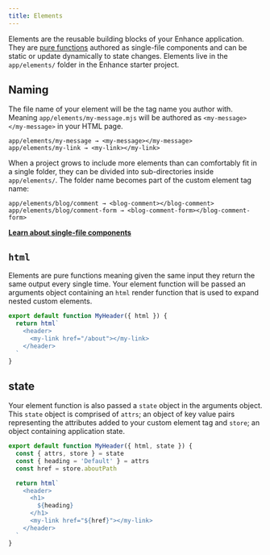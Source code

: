 ```yaml
---
title: Elements
---
```


Elements are the reusable building blocks of your Enhance application. They are [pure functions](https://en.wikipedia.org/wiki/Pure_function) authored as single-file components and can be static or update dynamically to state changes. Elements live in the `app/elements/` folder in the Enhance starter project.

## Naming

The file name of your element will be the tag name you author with. Meaning `app/elements/my-message.mjs` will be authored as `<my-message></my-message>` in your HTML page.

```
app/elements/my-message → <my-message></my-message>
app/elements/my-link → <my-link></my-link>
```

When a project grows to include more elements than can comfortably fit in a single folder, they can be divided into sub-directories inside `app/elements/`.
The folder name becomes part of the custom element tag name:

```
app/elements/blog/comment → <blog-comment></blog-comment>
app/elements/blog/comment-form → <blog-comment-form></blog-comment-form>
```

<doc-callout level="none" mark="📄">

**[Learn about single-file components](/docs/learn/concepts/single-file-components)**

</doc-callout>

## `html`
Elements are pure functions meaning given the same input they return the same output every single time.
Your element function will be passed an arguments object containing an `html` render function that is used to expand nested custom elements.

```javascript
export default function MyHeader({ html }) {
  return html`
    <header>
      <my-link href="/about"></my-link>
    </header>
  `
}
```

## state
Your element function is also passed a `state` object in the arguments object.
This `state` object is comprised of `attrs`; an object of key value pairs representing the attributes added to your custom element tag and `store`; an object containing application state.

```javascript
export default function MyHeader({ html, state }) {
  const { attrs, store } = state
  const { heading = 'Default' } = attrs
  const href = store.aboutPath

  return html`
    <header>
      <h1>
        ${heading}
      </h1>
      <my-link href="${href}"></my-link>
    </header>
  `
}
```
